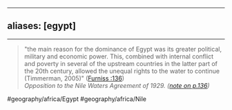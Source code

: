 
---
aliases: [egypt]
---



- - -
> "the main reason for the dominance of Egypt was its greater political, military and economic power. This, combined with internal conflict and poverty in several of the upstream countries in the latter part of the 20th century, allowed the unequal rights to the water to continue (Timmerman, 2005)" ([Furniss :136](zotero://open-pdf/library/items/F76U98DX?page=17))  
*Opposition to the Nile Waters Agreement of 1929. ([note on p.136](zotero://open-pdf/library/items/F76U98DX?page=17))*



#geography/africa/Egypt 
#geography/africa/Nile 